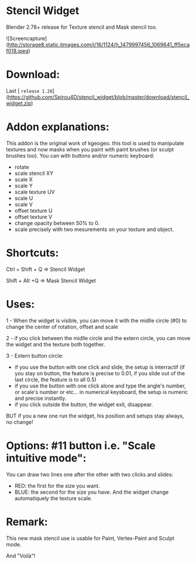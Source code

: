 # Stencil Widget
Blender 2.78+ release for Texture stencil and Mask stencil too.

![Screencapture] (http://storage8.static.itmages.com/i/16/1124/h_1479997456_1069641_ff5ecaf018.jpeg)

# Download:
Last [ `release 1.20`] (https://github.com/Spirou4D/stencil_widget/blob/master/download/stencil_widget.zip)

# Addon explanations:

This addon is the original work of kgeogeo. this tool is used to manipulate textures and now masks when you paint with paint brushes (or sculpt brushes too).
You can with buttons and/or numeric keyboard:
- rotate
- scale stencil XY
- scale X
- scale Y
- scale texture UV
- scale U
- scale V
- offset texture U
- offset texture V
- change opacity between 50% to 0.
- scale precisely with two mesurements on your texture and object.

# Shortcuts:

Ctrl + Shift + Q => Stencil Widget

Shift + Alt +Q => Mask Stencil Widget

# Uses:
1 - When the widget is visible, you can move it with the midlle circle (#0) to change the center of rotation, offset and scale

2 - if you click between the midlle circle and the extern circle, you can move the widget and the texture both together.

3 - Extern button circle:
- if you use the button with one click and slide, the setup is interractif (if you stay on button, the feature is precise to 0.01, if you slide out of the last circle, the feature is to all 0.5)
- if you use the button with one click alone and type the angle's number, or scale's number or etc... in numerical keysboard, the setup is numeric and precise instantly.
- if you click outside the button, the widget exit, disappear.

BUT if you a new one run the widget, his position and setups stay always, no change!

# Options: #11 button i.e.  "Scale intuitive mode":
You can draw two lines one after the other with two clicks and slides: 
- RED: the first for the size you want.
- BLUE: the second for the size you have.
And the widget change automatiquely the texture scale.

# Remark: 
This new mask stencil use is usable for Paint, Vertex-Paint and Sculpt mode.


And "Voilà"!


